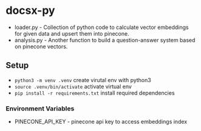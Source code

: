 # docsx-py

- loader.py - Collection of python code to calculate vector embeddings for given data and upsert them into pinecone.
- analysis.py - Another function to build a question-answer system based on pinecone vectors.

## Setup

- `python3 -m venv .venv` create virutal env with python3
- `source .venv/bin/activate` activate virtual env
- `pip install -r requirements.txt` install required dependencies

### Environment Variables

- PINECONE_API_KEY - pinecone api key to access embeddings index
